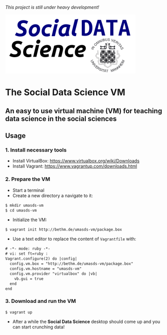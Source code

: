 *This project is still under heavy development!*

![Social Data Science](conf/sds.png)
# The **Social Data Science** VM
## An easy to use virtual machine (VM) for teaching data science in the social sciences

## Usage
### 1. Install necessary tools
* Install VirtualBox: https://www.virtualbox.org/wiki/Downloads
* Install Vagrant: https://www.vagrantup.com/downloads.html

### 2. Prepare the VM
* Start a terminal
* Create a new directory a navigate to it:

```
$ mkdir umasds-vm
$ cd umasds-vm
```
* Initialize the VM:

```
$ vagrant init http://bethm.de/umasds-vm/package.box
```

* Use a text editor to replace the content of `Vagrantfile` with:

```
# -*- mode: ruby -*-
# vi: set ft=ruby :
Vagrant.configure(2) do |config|
  config.vm.box = "http://bethm.de/umasds-vm/package.box"
  config.vm.hostname = "umasds-vm"
  config.vm.provider "virtualbox" do |vb|
    vb.gui = true
  end
end
```
### 3. Download and run the VM

```
$ vagrant up
```
* After a while the **Social Data Science** desktop should come up and you 
 can start crunching data!